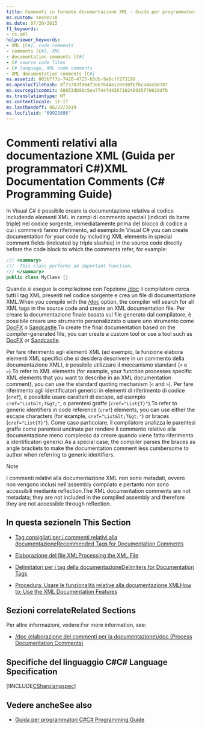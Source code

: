 ```yaml
---
title: Commenti in formato documentazione XML - Guida per programmatori C#
ms.custom: seodec18
ms.date: 07/20/2015
f1_keywords:
- cs.xml
helpviewer_keywords:
- XML [C#], code comments
- comments [C#], XML
- documentation comments [C#]
- C# source code files
- C# language, XML code comments
- XML documentation comments [C#]
ms.assetid: 803b7f7b-7428-4725-b5db-9a6cff273199
ms.openlocfilehash: 8f75783f004f3667644a126930fbfbca4acb0787
ms.sourcegitcommit: 68653db98c5ea7744fd438710248935f70020dfb
ms.translationtype: HT
ms.contentlocale: it-IT
ms.lasthandoff: 08/22/2019
ms.locfileid: "69921686"
---
```

# <a name="xml-documentation-comments-c-programming-guide"></a><span data-ttu-id="7b9a5-102">Commenti relativi alla documentazione XML (Guida per programmatori C#)</span><span class="sxs-lookup"><span data-stu-id="7b9a5-102">XML Documentation Comments (C# Programming Guide)</span></span>
<span data-ttu-id="7b9a5-103">In Visual C# è possibile creare la documentazione relativa al codice includendo elementi XML in campi di commento speciali (indicati da barre triple) nel codice sorgente, immediatamente prima del blocco di codice a cui i commenti fanno riferimento, ad esempio:</span><span class="sxs-lookup"><span data-stu-id="7b9a5-103">In Visual C# you can create documentation for your code by including XML elements in special comment fields (indicated by triple slashes) in the source code directly before the code block to which the comments refer, for example:</span></span>  
  
```csharp  
/// <summary>  
///  This class performs an important function.  
/// </summary>  
public class MyClass {}  
```  
  
 <span data-ttu-id="7b9a5-104">Quando si esegue la compilazione con l'opzione [/doc](../../language-reference/compiler-options/doc-compiler-option.md) il compilatore cerca tutti i tag XML presenti nel codice sorgente e crea un file di documentazione XML.</span><span class="sxs-lookup"><span data-stu-id="7b9a5-104">When you compile with the [/doc](../../language-reference/compiler-options/doc-compiler-option.md) option, the compiler will search for all XML tags in the source code and create an XML documentation file.</span></span> <span data-ttu-id="7b9a5-105">Per creare la documentazione finale basata sul file generato dal compilatore, è possibile creare uno strumento personalizzato o usare uno strumento come [DocFX](https://dotnet.github.io/docfx/) o [Sandcastle](https://github.com/EWSoftware/SHFB).</span><span class="sxs-lookup"><span data-stu-id="7b9a5-105">To create the final documentation based on the compiler-generated file, you can create a custom tool or use a tool such as [DocFX](https://dotnet.github.io/docfx/) or [Sandcastle](https://github.com/EWSoftware/SHFB).</span></span>  
  
 <span data-ttu-id="7b9a5-106">Per fare riferimento agli elementi XML (ad esempio, la funzione elabora elementi XML specifici che si desidera descrivere in un commento della documentazione XML), è possibile utilizzare il meccanismo standard (`<` e `>`).</span><span class="sxs-lookup"><span data-stu-id="7b9a5-106">To refer to XML elements (for example, your function processes specific XML elements that you want to describe in an XML documentation comment), you can use the standard quoting mechanism (`<` and `>`).</span></span>  <span data-ttu-id="7b9a5-107">Per fare riferimento agli identificatori generici in elementi di riferimento di codice (`cref`), è possibile usare caratteri di escape, ad esempio `cref="List&lt;T&gt;"`, o parentesi graffe (`cref="List{T}"`).</span><span class="sxs-lookup"><span data-stu-id="7b9a5-107">To refer to generic identifiers in code reference (`cref`) elements, you can use either the escape characters (for example, `cref="List&lt;T&gt;"`) or braces (`cref="List{T}"`).</span></span>  <span data-ttu-id="7b9a5-108">Come caso particolare, il compilatore analizza le parentesi graffe come parentesi uncinate per rendere il commento relativo alla documentazione meno complesso da creare quando viene fatto riferimento a identificatori generici.</span><span class="sxs-lookup"><span data-stu-id="7b9a5-108">As a special case, the compiler parses the braces as angle brackets to make the documentation comment less cumbersome to author when referring to generic identifiers.</span></span>  
  
> [!NOTE]
> <span data-ttu-id="7b9a5-109">I commenti relativi alla documentazione XML non sono metadati, ovvero non vengono inclusi nell'assembly compilato e pertanto non sono accessibili mediante reflection.</span><span class="sxs-lookup"><span data-stu-id="7b9a5-109">The XML documentation comments are not metadata; they are not included in the compiled assembly and therefore they are not accessible through reflection.</span></span>  
  
## <a name="in-this-section"></a><span data-ttu-id="7b9a5-110">In questa sezione</span><span class="sxs-lookup"><span data-stu-id="7b9a5-110">In This Section</span></span>  
  
- [<span data-ttu-id="7b9a5-111">Tag consigliati per i commenti relativi alla documentazione</span><span class="sxs-lookup"><span data-stu-id="7b9a5-111">Recommended Tags for Documentation Comments</span></span>](./recommended-tags-for-documentation-comments.md)  
  
- [<span data-ttu-id="7b9a5-112">Elaborazione del file XML</span><span class="sxs-lookup"><span data-stu-id="7b9a5-112">Processing the XML File</span></span>](./processing-the-xml-file.md)  
  
- [<span data-ttu-id="7b9a5-113">Delimitatori per i tag della documentazione</span><span class="sxs-lookup"><span data-stu-id="7b9a5-113">Delimiters for Documentation Tags</span></span>](./delimiters-for-documentation-tags.md)  
  
- [<span data-ttu-id="7b9a5-114">Procedura: Usare le funzionalità relative alla documentazione XML</span><span class="sxs-lookup"><span data-stu-id="7b9a5-114">How to: Use the XML Documentation Features</span></span>](./how-to-use-the-xml-documentation-features.md)  
  
## <a name="related-sections"></a><span data-ttu-id="7b9a5-115">Sezioni correlate</span><span class="sxs-lookup"><span data-stu-id="7b9a5-115">Related Sections</span></span>  
 <span data-ttu-id="7b9a5-116">Per altre informazioni, vedere:</span><span class="sxs-lookup"><span data-stu-id="7b9a5-116">For more information, see:</span></span>  
  
- [<span data-ttu-id="7b9a5-117">/doc (elaborazione dei commenti per la documentazione)</span><span class="sxs-lookup"><span data-stu-id="7b9a5-117">/doc (Process Documentation Comments)</span></span>](../../language-reference/compiler-options/doc-compiler-option.md)  
  
## <a name="c-language-specification"></a><span data-ttu-id="7b9a5-118">Specifiche del linguaggio C#</span><span class="sxs-lookup"><span data-stu-id="7b9a5-118">C# Language Specification</span></span>  
 [!INCLUDE[CSharplangspec](~/includes/csharplangspec-md.md)]  
  
## <a name="see-also"></a><span data-ttu-id="7b9a5-119">Vedere anche</span><span class="sxs-lookup"><span data-stu-id="7b9a5-119">See also</span></span>

- [<span data-ttu-id="7b9a5-120">Guida per programmatori C#</span><span class="sxs-lookup"><span data-stu-id="7b9a5-120">C# Programming Guide</span></span>](../index.md)
